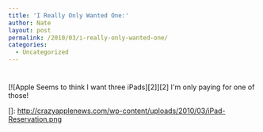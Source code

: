 ```yaml
---
title: 'I Really Only Wanted One:'
author: Nate
layout: post
permalink: /2010/03/i-really-only-wanted-one/
categories:
  - Uncategorized
---
```

# 

[![Apple Seems to think I want three iPads][2]][2]
I'm only paying for one of those!

 []: http://crazyapplenews.com/wp-content/uploads/2010/03/iPad-Reservation.png